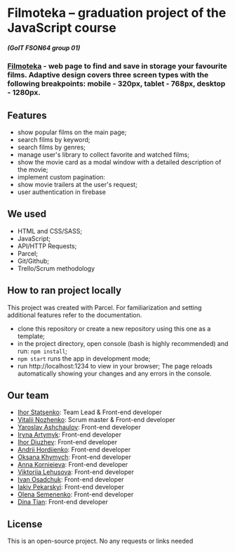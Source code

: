 
# Filmoteka – graduation project of the JavaScript course 
##### (GoIT FSON64 group 01)

### [Filmoteka](https://github.com/statsenkoin/filmoteka-team01-project) - web page to find and save in storage your favourite films. Adaptive design covers three screen types with the following breakpoints: mobile - 320px, tablet - 768px, desktop - 1280px.

## Features
- show popular films on the main page;
- search films by keyword;
- search films by genres;
- manage user's library to collect favorite and watched films;
- show the movie card as a modal window with a detailed description of the movie;
- implement custom pagination:
- show movie trailers at the user's request;
- user authentication in firebase

## We used
- HTML and CSS/SASS;
- JavaScript;
- API/HTTP Requests;
- Parcel;
- Git/Github;
- Trello/Scrum methodology

## How to ran project locally
This project was created with Parcel. For familiarization and setting additional features refer to the documentation.
- clone this repository or create a new repository using this one as a template;
- in the project directory, open console (bash is highly recommended) and run: `npm install`;
- `npm start` runs the app in development mode;
- run http://localhost:1234 to view in your browser;
The page reloads automatically showing your changes and any errors in the console.

## Our team
- [Ihor Statsenko](https://github.com/statsenkoin): Team Lead & Front-end developer
- [Vitalii Nozhenko](https://github.com/VitalikN): Scrum master & Front-end developer
- [Yaroslav Ashchaulov](https://github.com/yara-frt): Front-end developer
- [Iryna Artymyk](https://github.com/ira1988): Front-end developer
- [Ihor Diuzhev](https://github.com/IhorDiu): Front-end developer
- [Andrii Hordiienko](https://github.com/AndrewGordienko2704): Front-end developer
- [Oksana Khymych](https://github.com/Oksana-24): Front-end developer
- [Anna Kornieieva](https://github.com/KornieievaAnna): Front-end developer
- [Viktoriia Lehusova](https://github.com/Viktoriia-Lehusova): Front-end developer
- [Ivan Osadchuk](https://github.com/osadchukit): Front-end developer
- [Iakiv Pekarskyi](https://github.com/iakivpekarskyi): Front-end developer
- [Olena Semenenko](https://github.com/olena-semenenko): Front-end developer
- [Dina Tian](https://github.com/Dina-Ursula): Front-end developer

## License
This is an open-source project. No any requests or links needed
